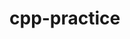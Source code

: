 # cpp-practice

<!-- copmile and run aase karo 

jaise mere file ka naam 6.cpp h to 

g++ 6.cpp -o 6 && ./6

ye -o h wo output file banata h 6 ki jagha or naam bhi de sakate h pr file ka naam de de to shi h 

 -->

 